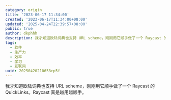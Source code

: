 ```yaml
---
category: origin
title: '2023-06-17 11:34:00'
created: '2023-06-17T11:34:00+08:00'
updated: '2025-04-24T22:39:57+08:00'
public: true
author: dkphhh
description: 我才知道欧陆词典也支持 URL scheme，刚刚用它顺手做了一个 Raycast 的 QuickLinks……
tags:
  - 软件
  - 生产力
  - 效率
  - 学习
  - 互联网
uuid: 20250420210658rp5f
---
```


我才知道欧陆词典也支持 URL scheme，刚刚用它顺手做了一个 Raycast 的 QuickLinks。Raycast 真是越用越顺手。
